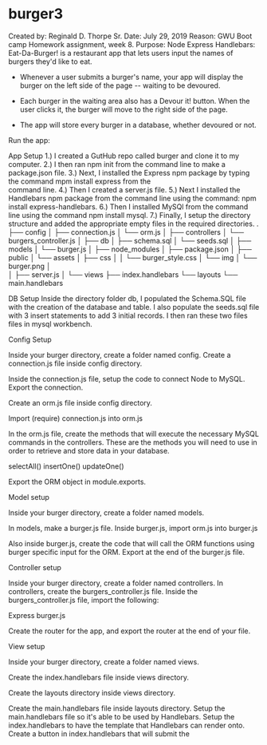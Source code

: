 # burger3
Created by: Reginald D. Thorpe Sr. Date: July 29, 2019
Reason: GWU Boot camp Homework assignment, week 8.
Purpose: Node Express Handlebars: Eat-Da-Burger! is a restaurant app that lets users input the 
	      names of burgers they'd like to eat.
-	Whenever a user submits a burger's name, your app will display the burger on the left side of the page -- waiting to be devoured.

-	Each burger in the waiting area also has a Devour it! button. When the user clicks it, the burger will move to the right side of the page.

-	The app will store every burger in a database, whether devoured or not.

Run the app: 

App Setup
1.) I created a GutHub repo called burger and clone it to my computer.
2.) I then ran npm init from the command line to make a package.json file.
3.) Next, I installed the Express npm package by typing the command mpm install express from the   
      command line.
4.) Then I created a server.js file.
5.) Next I installed the Handlebars npm package from the command line using the command: npm install 
      express-handlebars.
6.) Then I installed MySQl from the command line using the command npm install mysql.
7.) Finally, I setup the directory structure and added the appropriate empty files in the required 
     directories.
.
├── config
│   ├── connection.js
│   └── orm.js
│ 
├── controllers
│   └── burgers_controller.js
│
├── db
│   ├── schema.sql
│   └── seeds.sql
│
├── models
│   └── burger.js
│ 
├── node_modules
│ 
├── package.json
│
├── public
│   └── assets
│       ├── css
│       │   └── burger_style.css
│       └── img
│           └── burger.png
│   
│
├── server.js
│
└── views
    ├── index.handlebars
    └── layouts
        └── main.handlebars

DB Setup
Inside the directory folder db, I populated the Schema.SQL file with the creation of the database and table.  I also populate the seeds.sql file with 3 insert statements to add 3 initial records. I then ran these two files files in mysql workbench.







 






Config Setup


Inside your burger directory, create a folder named config.
Create a connection.js file inside config directory.



Inside the connection.js file, setup the code to connect Node to MySQL.
Export the connection.



Create an orm.js file inside config directory.



Import (require) connection.js into orm.js

In the orm.js file, create the methods that will execute the necessary MySQL commands in the controllers. These are the methods you will need to use in order to retrieve and store data in your database.


selectAll()
insertOne()
updateOne()


Export the ORM object in module.exports.



Model setup



Inside your burger directory, create a folder named models.


In models, make a burger.js file.
Inside burger.js, import orm.js into burger.js

Also inside burger.js, create the code that will call the ORM functions using burger specific input for the ORM.
Export at the end of the burger.js file.





Controller setup


Inside your burger directory, create a folder named controllers.
In controllers, create the burgers_controller.js file.
Inside the burgers_controller.js file, import the following:



Express
burger.js



Create the router for the app, and export the router at the end of your file.



View setup


Inside your burger directory, create a folder named views.



Create the index.handlebars file inside views directory.

Create the layouts directory inside views directory.


Create the main.handlebars file inside layouts directory.
Setup the main.handlebars file so it's able to be used by Handlebars.
Setup the index.handlebars to have the template that Handlebars can render onto.
Create a button in index.handlebars that will submit the 
